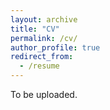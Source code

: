 ```yaml
---
layout: archive
title: "CV"
permalink: /cv/
author_profile: true
redirect_from:
  - /resume
---
```


To be uploaded.
